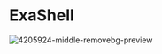# ExaShell
![4205924-middle-removebg-preview](https://user-images.githubusercontent.com/96880587/153779275-c09f77f2-d57c-4b89-80b0-64433084e304.png)
